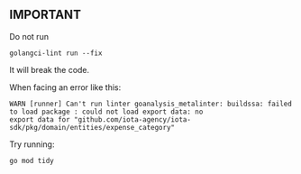 ## IMPORTANT

Do not run

```shell
golangci-lint run --fix
```

It will break the code.

When facing an error like this:

```
WARN [runner] Can't run linter goanalysis_metalinter: buildssa: failed to load package : could not load export data: no
export data for "github.com/iota-agency/iota-sdk/pkg/domain/entities/expense_category"
```

Try running:

```shell
go mod tidy
```
